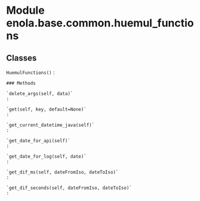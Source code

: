 Module enola.base.common.huemul_functions
=========================================

Classes
-------

`HuemulFunctions()`
:   

    ### Methods

    `delete_args(self, data)`
    :

    `get(self, key, default=None)`
    :

    `get_current_datetime_java(self)`
    :

    `get_date_for_api(self)`
    :

    `get_date_for_log(self, date)`
    :

    `get_dif_ms(self, dateFromIso, dateToIso)`
    :

    `get_dif_seconds(self, dateFromIso, dateToIso)`
    :